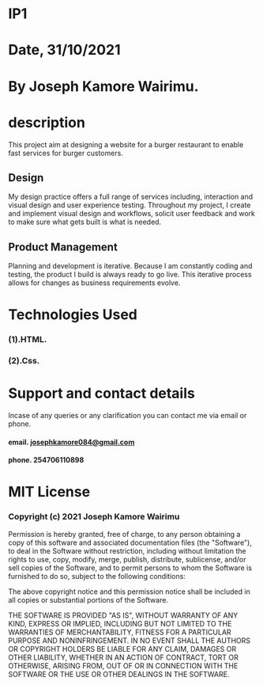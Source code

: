 # IP1


# Date, 31/10/2021


# By Joseph Kamore Wairimu.

# description
This project aim at designing a website for a burger restaurant to enable fast services for burger customers.



## Design

My design practice offers a full range of services including, interaction and visual design and user experience testing. Throughout my project, I create and implement visual design and workflows, solicit user feedback and work to make sure what gets built is what is needed.

## Product Management

Planning and development is iterative. Because I am constantly coding and testing, the product I build is always ready to go live. This iterative process allows for changes as business requirements evolve.

# Technologies Used
### (1).HTML.
### (2).Css.

# Support and contact details
Incase of any queries or any clarification you can contact me via email or phone.

#### email. josephkamore084@gmail.com
#### phone. 254706110898


# MIT License

### Copyright (c) 2021 Joseph Kamore Wairimu

Permission is hereby granted, free of charge, to any person obtaining a copy
of this software and associated documentation files (the "Software"), to deal
in the Software without restriction, including without limitation the rights
to use, copy, modify, merge, publish, distribute, sublicense, and/or sell
copies of the Software, and to permit persons to whom the Software is
furnished to do so, subject to the following conditions:

The above copyright notice and this permission notice shall be included in all
copies or substantial portions of the Software.

THE SOFTWARE IS PROVIDED "AS IS", WITHOUT WARRANTY OF ANY KIND, EXPRESS OR
IMPLIED, INCLUDING BUT NOT LIMITED TO THE WARRANTIES OF MERCHANTABILITY,
FITNESS FOR A PARTICULAR PURPOSE AND NONINFRINGEMENT. IN NO EVENT SHALL THE
AUTHORS OR COPYRIGHT HOLDERS BE LIABLE FOR ANY CLAIM, DAMAGES OR OTHER
LIABILITY, WHETHER IN AN ACTION OF CONTRACT, TORT OR OTHERWISE, ARISING FROM,
OUT OF OR IN CONNECTION WITH THE SOFTWARE OR THE USE OR OTHER DEALINGS IN THE
SOFTWARE.